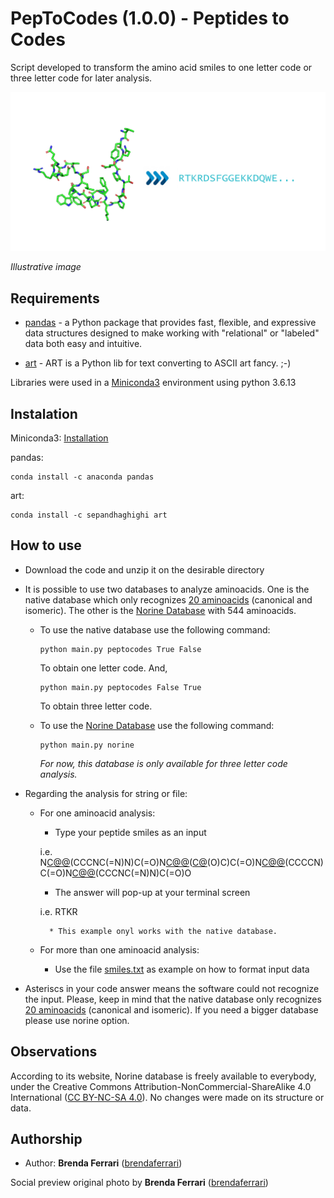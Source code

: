 # PepToCodes (1.0.0) - Peptides to Codes

Script developed to transform the amino acid smiles to one letter code or three letter code for later analysis.

<img src="resources/images/Peptocodes.png" width="570">

*Illustrative image*

## Requirements

* [pandas](https://pandas.pydata.org/) - a Python package that provides fast, flexible, and expressive data structures designed to make working with "relational" or "labeled" data both easy and intuitive. 

* [art](https://github.com/sepandhaghighi/art) - ART is a Python lib for text converting to ASCII art fancy. ;-)

Libraries were used in a [Miniconda3](https://docs.conda.io/en/latest/miniconda.html) environment using python 3.6.13

## Instalation

Miniconda3: [Installation](https://conda.io/projects/conda/en/latest/user-guide/install/index.html)

pandas:
```
conda install -c anaconda pandas
```

art:
```
conda install -c sepandhaghighi art
```
## How to use

* Download the code and unzip it on the desirable directory

* It is possible to use two databases to analyze aminoacids. One is the native database which only recognizes [20 aminoacids](resources/codes.csv) (canonical and isomeric). The other is the [Norine Database](https://bioinfo.lifl.fr/norine/) with 544 aminoacids. 

    * To use the native database use the following command:
        ```
        python main.py peptocodes True False
        ```

        To obtain one letter code. And,

        ```
        python main.py peptocodes False True
        ```       

        To obtain three letter code.

    * To use the [Norine Database](https://bioinfo.lifl.fr/norine/) use the following command:

        ```
        python main.py norine
        ```       

        *For now, this database is only available for three letter code analysis.*

* Regarding the analysis for string or file:

    * For one aminoacid analysis:

        * Type your peptide smiles as an input

        i.e. N[C@@]([H])(CCCNC(=N)N)C(=O)N[C@@]([H])([C@]([H])(O)C)C(=O)N[C@@]([H])(CCCCN)C(=O)N[C@@]([H])(CCCNC(=N)N)C(=O)O

        * The answer will pop-up at your terminal screen

        i.e. RTKR

            * This example onyl works with the native database.

    * For more than one aminoacid analysis:

        * Use the file [smiles.txt](resources/smiles.txt) as example on how to format input data


* Asteriscs in your code answer means the software could not recognize the input. Please, keep in mind that the native database only recognizes [20 aminoacids](resources/codes.csv) (canonical and isomeric). If you need a bigger database please use norine option.

## Observations

According to its website, Norine database is freely available to everybody, under the Creative Commons Attribution-NonCommercial-ShareAlike 4.0 International ([CC BY-NC-SA 4.0](https://creativecommons.org/licenses/by-nc-sa/4.0/)). No changes were made on its structure or data.

## Authorship

* Author: **Brenda Ferrari** ([brendaferrari](https://github.com/brendaferrari))

Social preview original photo by **Brenda Ferrari** ([brendaferrari](https://github.com/brendaferrari))